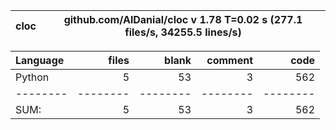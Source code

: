 cloc|github.com/AlDanial/cloc v 1.78  T=0.02 s (277.1 files/s, 34255.5 lines/s)
--- | ---

Language|files|blank|comment|code
:-------|-------:|-------:|-------:|-------:
Python|5|53|3|562
--------|--------|--------|--------|--------
SUM:|5|53|3|562
